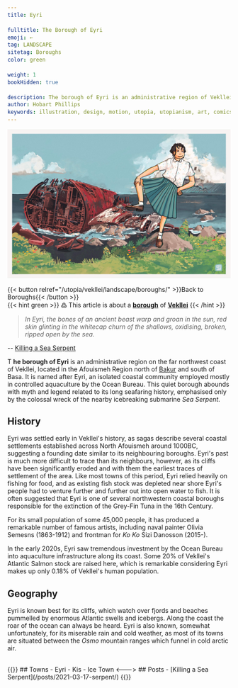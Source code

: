 ```yaml
---
title: Eyri

fulltitle: The Borough of Eyri
emoji: ←
tag: LANDSCAPE
sitetag: Boroughs
color: green

weight: 1
bookHidden: true

description: The borough of Eyri is an administrative region of Vekllei, a utopian country created by Hobart Phillips.
author: Hobart Phillips
keywords: illustration, design, motion, utopia, utopianism, art, comics, comic, hobart, phillips, vekllei, millmint
---
```


![img](/images/serpent.jpg)

{{< button relref="/utopia/vekllei/landscape/boroughs/" >}}Back to Boroughs{{< /button >}}
<br>
{{< hint green >}}
߷ This article is about a [**borough**](/utopia/vekllei/landscape/boroughs) of [**Vekllei**](/utopia/vekllei/)
{{< /hint >}}

>*In Eyri, the bones of an ancient beast warp and groan in the sun, red skin glinting in the whitecap churn of the shallows, oxidising, broken, ripped open by the sea.*

-- [Killing a Sea Serpent](/posts/2021-03-17-serpent/)

<span class="fc">T</span>
**he borough of Eyri** is an administrative region on the far northwest coast of Vekllei, located in the Afouismeh Region north of [Bakur](/utopia/vekllei/landscape/boroughs/bakur) and south of Basa. It is named after Eyri, an isolated coastal community employed mostly in controlled aquaculture by the Ocean Bureau. This quiet borough abounds with myth and legend related to its long seafaring history, emphasised only by the colossal wreck of the nearby icebreaking submarine *Sea Serpent*.

## History

Eyri was settled early in Vekllei's history, as sagas describe several coastal settlements established across North Afouismeh around 1000BC, suggesting a founding date similar to its neighbouring boroughs. Eyri's past is much more difficult to trace than its neighbours, however, as its cliffs have been significantly eroded and with them the earliest traces of settlement of the area. Like most towns of this period, Eyri relied heavily on fishing for food, and as existing fish stock was depleted near shore Eyri's people had to venture further and further out into open water to fish. It is often suggested that Eyri is one of several northwestern coastal boroughs responsible for the extinction of the Grey-Fin Tuna in the 16th Century.

For its small population of some 45,000 people, it has produced a remarkable number of famous artists, including naval painter Olivia Semesns (1863-1912) and frontman for *Ko Ko* Sizi Danosson (2015-).

In the early 2020s, Eyri saw tremendous investment by the Ocean Bureau into aquaculture infrastructure along its coast. Some 20% of Vekllei's Atlantic Salmon stock are raised here, which is remarkable considering Eyri makes up only 0.18% of Vekllei's human population.

## Geography

Eyri is known best for its cliffs, which watch over fjords and beaches pummelled by enormous Atlantic swells and icebergs. Along the coast the roar of the ocean can always be heard. Eyri is also known, somewhat unfortunately, for its miserable rain and cold weather, as most of its towns are situated between the *Osmo* mountain ranges which funnel in cold arctic air.

<br>
{{<columns>}}
## Towns
- Eyri
- Kis
- Ice Town
<--->
## Posts
- [Killing a Sea Serpent](/posts/2021-03-17-serpent/)
{{</columns>}}
